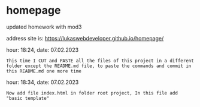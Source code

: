 # homepage
updated homework with mod3

address site is:
https://lukaswebdeveloper.github.io/homepage/



hour: 18:24,    date: 07.02.2023

    This time I CUT and PASTE all the files of this project in a different folder except the README.md file, to paste the commands and commit in this README.md one more time

hour: 18:34,    date: 07.02.2023

    Now add file index.html in folder root project, In this file add "basic template"